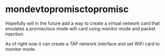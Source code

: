 # mondevtopromisctopromisc
Hopefully will in the future add a way to create a virtual network card that emulates a promiscious mode wifi card using monitor mode and packet injection.

As of right now it can create a TAP network interface and set WiFi card to monitor mode.

